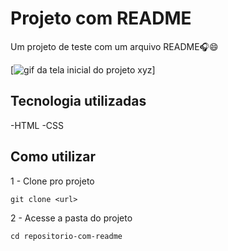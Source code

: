 # Projeto com README
Um projeto de teste com um arquivo README🎧😄

[<img src="tela.gif" alt="gif da tela inicial do projeto xyz">]

## Tecnologia utilizadas
-HTML
-CSS
## Como utilizar
1 - Clone pro projeto
```
git clone <url>
```

2 - Acesse a pasta do projeto
```
cd repositorio-com-readme
```
